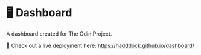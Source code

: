 # 🖥️ Dashboard

A dashboard created for The Odin Project. 

🚀 Check out a live deployment here: https://hadddock.github.io/dashboard/
